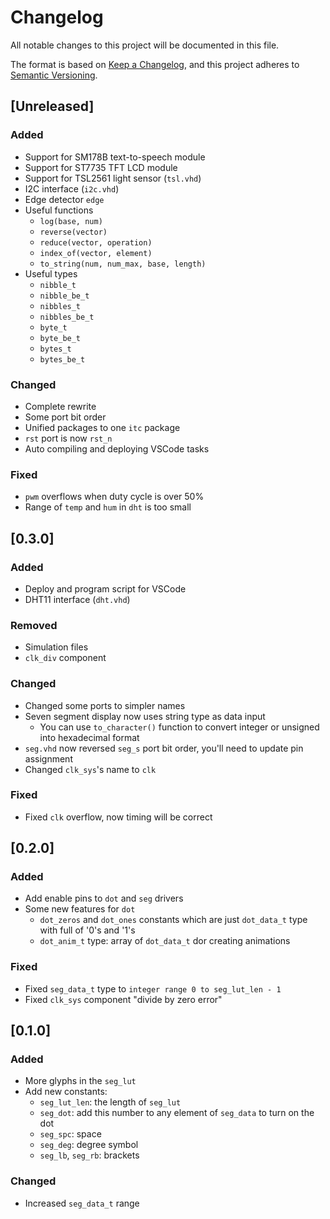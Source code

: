 # Changelog

All notable changes to this project will be documented in this file.

The format is based on [Keep a Changelog](https://keepachangelog.com/en/1.0.0/),
and this project adheres to [Semantic Versioning](https://semver.org/spec/v2.0.0.html).

## [Unreleased]

### Added

- Support for SM178B text-to-speech module
- Support for ST7735 TFT LCD module
- Support for TSL2561 light sensor (`tsl.vhd`)
- I2C interface (`i2c.vhd`)
- Edge detector `edge`
- Useful functions
  - `log(base, num)`
  - `reverse(vector)`
  - `reduce(vector, operation)`
  - `index_of(vector, element)`
  - `to_string(num, num_max, base, length)`
- Useful types
  - `nibble_t`
  - `nibble_be_t`
  - `nibbles_t`
  - `nibbles_be_t`
  - `byte_t`
  - `byte_be_t`
  - `bytes_t`
  - `bytes_be_t`

### Changed

- Complete rewrite
- Some port bit order
- Unified packages to one `itc` package
- `rst` port is now `rst_n`
- Auto compiling and deploying VSCode tasks

### Fixed

- `pwm` overflows when duty cycle is over 50%
- Range of `temp` and `hum` in `dht` is too small

## [0.3.0]

### Added

- Deploy and program script for VSCode
- DHT11 interface (`dht.vhd`)

### Removed

- Simulation files
- `clk_div` component

### Changed

- Changed some ports to simpler names
- Seven segment display now uses string type as data input
  - You can use `to_character()` function to convert integer or unsigned into hexadecimal format
- `seg.vhd` now reversed `seg_s` port bit order, you'll need to update pin assignment
- Changed `clk_sys`'s name to `clk`

### Fixed

- Fixed `clk` overflow, now timing will be correct

## [0.2.0]

### Added

- Add enable pins to `dot` and `seg` drivers
- Some new features for `dot`
  - `dot_zeros` and `dot_ones` constants which are just `dot_data_t` type with full of '0's and '1's
  - `dot_anim_t` type: array of `dot_data_t` dor creating animations

### Fixed

- Fixed `seg_data_t` type to `integer range 0 to seg_lut_len - 1`
- Fixed `clk_sys` component "divide by zero error"

## [0.1.0]

### Added

- More glyphs in the `seg_lut`
- Add new constants:
  - `seg_lut_len`: the length of `seg_lut`
  - `seg_dot`: add this number to any element of `seg_data` to turn on the dot
  - `seg_spc`: space
  - `seg_deg`: degree symbol
  - `seg_lb`, `seg_rb`: brackets

### Changed

- Increased `seg_data_t` range
